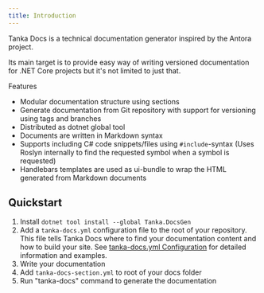 ```yaml
---
title: Introduction
---
```


Tanka Docs is a technical documentation generator inspired by the Antora project.

Its main target is to provide easy way of writing versioned documentation for
.NET Core projects but it's not limited to just that.

Features

- Modular documentation structure using sections
- Generate documentation from Git repository with support for versioning using tags
  and branches
- Distributed as dotnet global tool
- Documents are written in Markdown syntax
- Supports including C# code snippets/files using `#include`-syntax (Uses Roslyn internally
  to find the requested symbol when a symbol is requested)
- Handlebars templates are used as ui-bundle to wrap the HTML generated from Markdown documents

## Quickstart

1. Install `dotnet tool install --global Tanka.DocsGen`
2. Add a `tanka-docs.yml` configuration file to the root of your repository. This file tells Tanka Docs where to find your documentation content and how to build your site. See [tanka-docs.yml Configuration](xref://structure:tanka-docs-yml.md) for detailed information and examples.
3. Write your documentation
4. Add `tanka-docs-section.yml` to root of your docs folder
5. Run "tanka-docs" command to generate the documentation
